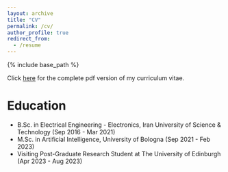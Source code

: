 ```yaml
---
layout: archive
title: "CV"
permalink: /cv/
author_profile: true
redirect_from:
  - /resume
---
```


{% include base_path %}

Click [here]([https://qasemii.github.io/files/](https://github.com/qasemii/qasemii.github.io/blob/master/files/Reza%20Madani%20CV.pdf)) for the complete pdf version of my curriculum vitae.

Education
======
* B.Sc. in Electrical Engineering - Electronics, Iran University of Science & Technology (Sep 2016 - Mar 2021)
* M.Sc. in Artificial Intelligence, University of Bologna (Sep 2021 - Feb 2023)
* Visiting Post-Graduate Research Student at The University of Edinburgh (Apr 2023 - Aug 2023)
